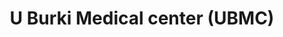 ---
title: "U Burki Medical center (UBMC)"
url: /karachi/u-burki-medical-center-ubmc/
shop: medical supply
---